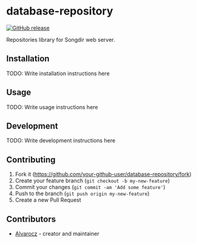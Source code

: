# database-repository

[![GitHub release](https://img.shields.io/github/release/songdir/base-repositories.svg)](https://github.com/songdir/base-repositories/releases)

Repositories library for Songdir web server.

## Installation

TODO: Write installation instructions here

## Usage

TODO: Write usage instructions here

## Development

TODO: Write development instructions here

## Contributing

1. Fork it (<https://github.com/your-github-user/database-repository/fork>)
2. Create your feature branch (`git checkout -b my-new-feature`)
3. Commit your changes (`git commit -am 'Add some feature'`)
4. Push to the branch (`git push origin my-new-feature`)
5. Create a new Pull Request

## Contributors

- [Alvarocz](https://github.com/Alvarocz) - creator and maintainer
